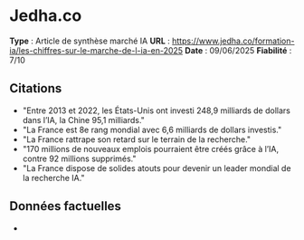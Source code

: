 # Jedha.co

**Type** : Article de synthèse marché IA
**URL** : https://www.jedha.co/formation-ia/les-chiffres-sur-le-marche-de-l-ia-en-2025
**Date** : 09/06/2025
**Fiabilité** : 7/10

## Citations

* "Entre 2013 et 2022, les États-Unis ont investi 248,9 milliards de dollars dans l’IA, la Chine 95,1 milliards."
* "La France est 8e rang mondial avec 6,6 milliards de dollars investis."
* "La France rattrape son retard sur le terrain de la recherche."
* "170 millions de nouveaux emplois pourraient être créés grâce à l’IA, contre 92 millions supprimés."
* "La France dispose de solides atouts pour devenir un leader mondial de la recherche IA."

## Données factuelles

- 
